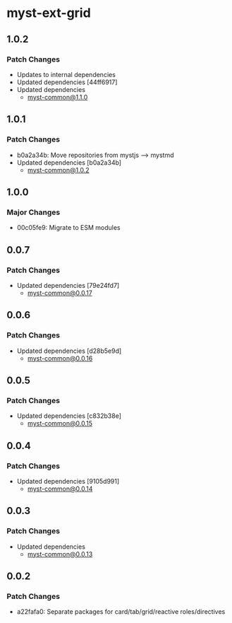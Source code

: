 # myst-ext-grid

## 1.0.2

### Patch Changes

- Updates to internal dependencies
- Updated dependencies [44ff6917]
- Updated dependencies
  - myst-common@1.1.0

## 1.0.1

### Patch Changes

- b0a2a34b: Move repositories from mystjs --> mystmd
- Updated dependencies [b0a2a34b]
  - myst-common@1.0.2

## 1.0.0

### Major Changes

- 00c05fe9: Migrate to ESM modules

## 0.0.7

### Patch Changes

- Updated dependencies [79e24fd7]
  - myst-common@0.0.17

## 0.0.6

### Patch Changes

- Updated dependencies [d28b5e9d]
  - myst-common@0.0.16

## 0.0.5

### Patch Changes

- Updated dependencies [c832b38e]
  - myst-common@0.0.15

## 0.0.4

### Patch Changes

- Updated dependencies [9105d991]
  - myst-common@0.0.14

## 0.0.3

### Patch Changes

- Updated dependencies
  - myst-common@0.0.13

## 0.0.2

### Patch Changes

- a22fafa0: Separate packages for card/tab/grid/reactive roles/directives
